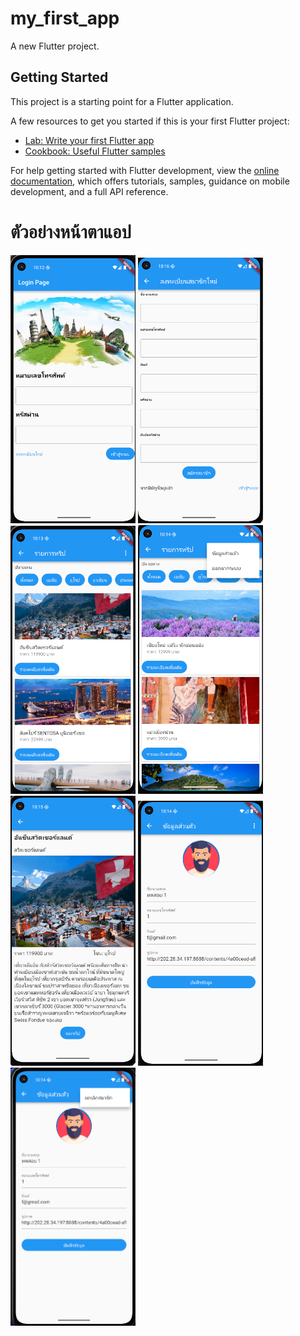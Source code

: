 # my_first_app

A new Flutter project.

## Getting Started

This project is a starting point for a Flutter application.

A few resources to get you started if this is your first Flutter project:

- [Lab: Write your first Flutter app](https://docs.flutter.dev/get-started/codelab)
- [Cookbook: Useful Flutter samples](https://docs.flutter.dev/cookbook)

For help getting started with Flutter development, view the
[online documentation](https://docs.flutter.dev/), which offers tutorials,
samples, guidance on mobile development, and a full API reference.

# ตัวอย่างหน้าตาแอป

<img src = "Photo_Image/login.png" alt="LoginPage" width="200px" />
<img src = "Photo_Image/register.png" alt="RegisterPage" width="200px" />
<img src = "Photo_Image/showTrip1.png" alt="ShowTripPage1" width="200px" />
<img src = "Photo_Image/showTrip2.png" alt="ShowTripPage2" width="200px" />
<img src = "Photo_Image/trip.png" alt="tripPage" width="200px" />
<img src = "Photo_Image/profile1.png" alt="ProfilePage1" width="200px" />
<img src = "Photo_Image/profile2.png" alt="ProfilePage2" width="200px" />
